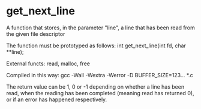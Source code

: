 # get_next_line
A function that stores, in the parameter "line", a line that has been read from the given file descriptor

The function must be prototyped as follows: int get_next_line(int fd, char **line);

External functs: read, malloc, free

Compiled in this way: gcc -Wall -Wextra -Werror -D BUFFER_SIZE=123... *.c

The return value can be 1, 0 or -1 depending on whether a line has been read, 
when the reading has been completed (meaning read has returned 0), 
or if an error has happened respectively.
